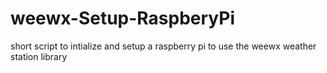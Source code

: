 # weewx-Setup-RaspberyPi
short script to intialize and setup a raspberry pi to use the weewx weather station library 
